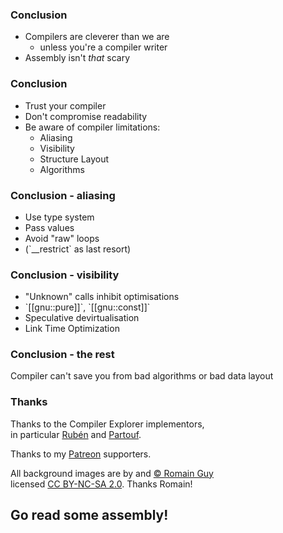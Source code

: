 <div class="white-bg">
<h3>Conclusion</h3>

<ul>
<li class="fragment">Compilers are cleverer than we are
  <ul><li class="fragment">unless you're a compiler writer</li></ul>
</li>
<li class="fragment">Assembly isn't <em>that</em> scary
</ul>
</div>


<div class="white-bg">
<h3>Conclusion</h3>

<ul>
<li>Trust your compiler</li>
<li>Don't compromise readability</li>
<li class="fragment">Be aware of compiler limitations:
<ul>
<li>Aliasing</li>
<li>Visibility</li>
<li>Structure Layout</li>
<li>Algorithms</li>
</ul>
</li> 
</ul>
</div>


<div class="white-bg">
<h3>Conclusion - aliasing</h3>
<ul>
<li>Use type system</li>
<li>Pass values</li>
<li>Avoid "raw" loops</li>
<li>(`__restrict` as last resort)</li>
</ul>
</div>


<div class="white-bg">
<h3>Conclusion - visibility</h3>
<ul>
<li>"Unknown" calls inhibit optimisations</li>
<li>`[[gnu::pure]]`, `[[gnu::const]]`</li>
<li>Speculative devirtualisation</li>
<li>Link Time Optimization</li>
</ul>
</div>


<div class="white-bg">
<h3>Conclusion - the rest</h3>
<p>Compiler can't save you from bad algorithms or bad data layout</p>
</div>


<div class="white-bg">
<h3>Thanks</h3>
<div>
<p>
Thanks to the Compiler Explorer implementors,<br>in particular
<a href="https://rinconblanco.es/">Rubén</a> and <a href="https://twitter.com/partouf">Partouf</a>.
</p>
<p>Thanks to my <a href="https://patreon.com/mattgodbolt">Patreon</a> supporters.</p>
<p>All background images are by and <a href="https://www.flickr.com/photos/romainguy/">&copy; Romain Guy</a>
<br>licensed <a href="https://creativecommons.org/licenses/by-nc-sa/2.0/#">CC BY-NC-SA 2.0</a>. Thanks Romain!</p>
</div>
<h2 class="fragment">Go read some assembly!</h2>
</div>
